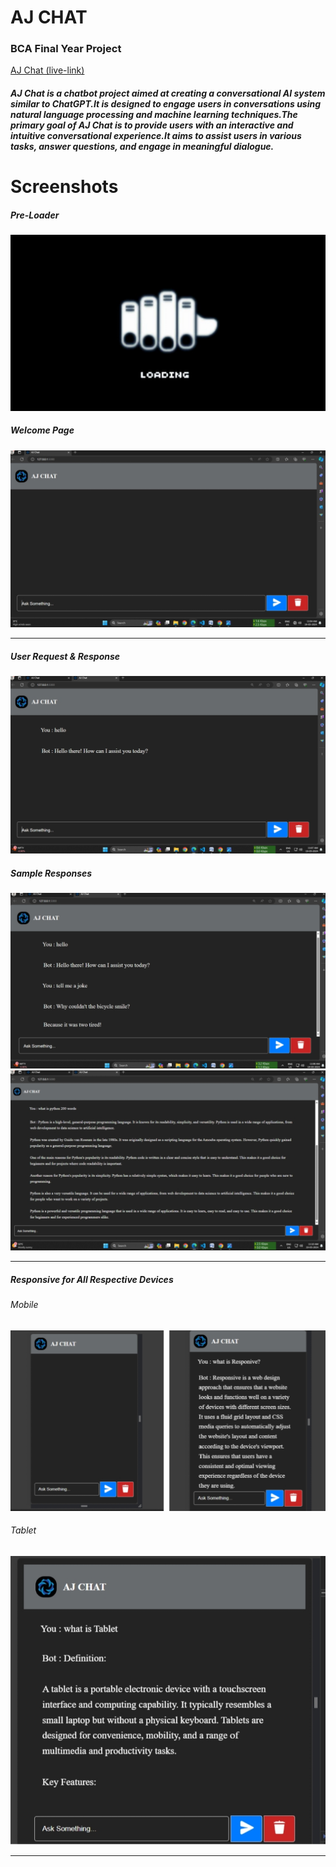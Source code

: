 <h1> AJ CHAT </ h1>
<h3> BCA Final Year Project </h3> 

<a href="https://aj-chat-flaskapp.onrender.com/">AJ Chat (live-link)</a>

<h5>AJ Chat is a chatbot project aimed at creating a conversational AI system similar to ChatGPT.It is 
designed to engage users in conversations using natural language processing and machine learning 
techniques.The primary goal of AJ Chat is to provide users with an interactive and intuitive 
conversational experience.It aims to assist users in various tasks, answer questions, and engage in 
meaningful dialogue.</h5>

<h1>Screenshots</h1>
<h5>Pre-Loader</h5>
<img src="https://github.com/Ashokgit77/AJ_CHAT2/blob/main/images%2FIMG_20240717_125543.jpg"/>

<h5>Welcome Page</h5>
<img src="https://github.com/Ashokgit77/AJ_CHAT2/blob/main/images%2FIMG_20240717_125715.jpg"/>

<hr>

<h5>User Request & Response</h5>
<img src="https://github.com/Ashokgit77/AJ_CHAT2/blob/main/images%2FIMG_20240717_125603.jpg"/>

<h5>Sample Responses</h5>
<img src="https://github.com/Ashokgit77/AJ_CHAT2/blob/main/images%2FIMG_20240717_125517.jpg "/>
<img src="https://github.com/Ashokgit77/AJ_CHAT2/blob/main/images%2FIMG_20240717_125455.jpg"/>

<hr>

<h5>Responsive for All Respective Devices</h5>
<h6>Mobile</h6>
<img src="https://github.com/Ashokgit77/AJ_CHAT2/blob/main/images%2FIMG_20240717_125424.jpg"/>

<h6>Tablet</h6>
<img src="https://github.com/Ashokgit77/AJ_CHAT2/blob/main/images%2FIMG_20240717_125339.jpg"/>

<hr>

